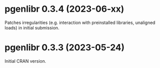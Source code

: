 # pgenlibr 0.3.4 (2023-06-xx)
Patches irregularities (e.g. interaction with preinstalled libraries, unaligned
loads) in initial submission.

# pgenlibr 0.3.3 (2023-05-24)
Initial CRAN version.
